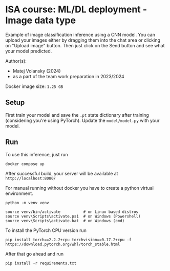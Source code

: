 # ISA course: ML/DL deployment - Image data type

Example of image classification inference using a CNN model. You can upload your images either by dragging them into the chat area or clicking on "Upload image" button. Then just click on the Send button and see what your model predicted.

Author(s):
- Matej Volansky (2024)
- as a part of the team work preparation in 2023/2024

Docker image size: `1.25 GB`

## Setup
First train your model and save the `.pt` state dictionary after training (considering you're using PyTorch). Update the `model/model.py` with your model. 

## Run
To use this inference, just run 

```
docker compose up
```
After successful build, your server will be available at `http://localhost:8080/` 


For manual running without docker you have to create a python virtual environment.

```
python -m venv venv

source venv/bin/activate          # on Linux based distros
source venv\Scripts\activate.ps1  # on Windows (Powershell)
source venv\Scripts\activate.bat  # on Windows (cmd)
```

To install the PyTorch CPU version run
```
pip install torch==2.2.2+cpu torchvision==0.17.2+cpu -f https://download.pytorch.org/whl/torch_stable.html
```
After that go ahead and run
```
pip install -r requirements.txt
```
